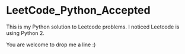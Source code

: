 LeetCode_Python_Accepted
========================

This is my Python solution to Leetcode problems. I noticed Leetcode is using Python 2.

You are welcome to drop me a line :)

